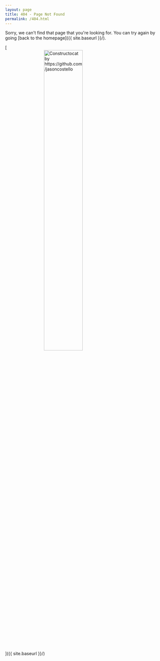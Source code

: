 ```yaml
---
layout: page
title: 404 - Page Not Found
permalink: /404.html
---
```


Sorry, we can't find that page that you're looking for. You can try again by going [back to the homepage]({{ site.baseurl }}/).

[<img src="{{ site.baseurl }}/images/404.jpg" alt="Constructocat by https://github.com/jasoncostello" style="display:block;margin-left:auto;margin-right:auto;width:50%;" />]({{ site.baseurl }}/)
